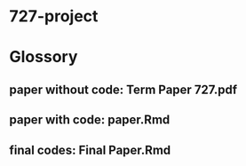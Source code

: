 # 727-project
# Glossory
## paper without code: Term Paper 727.pdf
## paper with code: paper.Rmd
## final codes: Final Paper.Rmd
